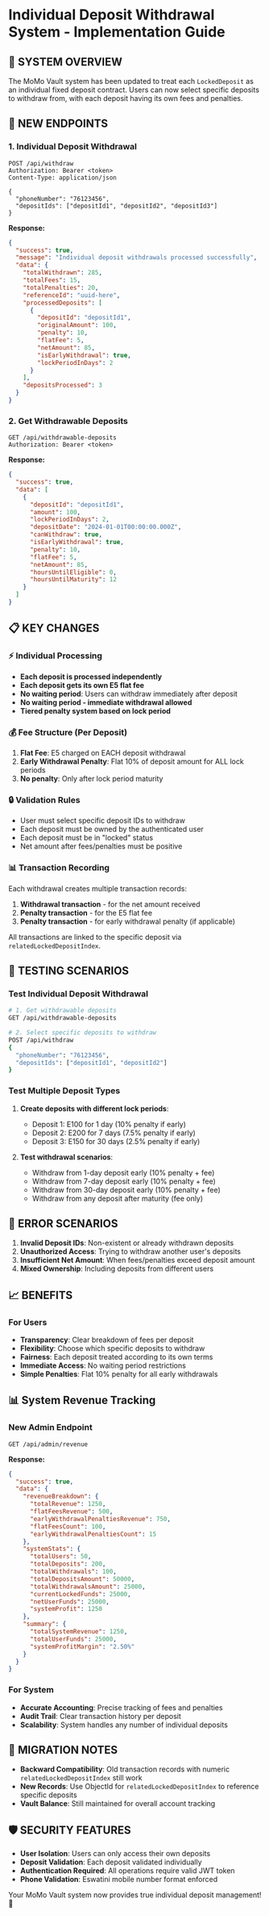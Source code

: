 # Individual Deposit Withdrawal System - Implementation Guide

## 🎯 SYSTEM OVERVIEW

The MoMo Vault system has been updated to treat each `LockedDeposit` as an individual fixed deposit contract. Users can now select specific deposits to withdraw from, with each deposit having its own fees and penalties.

## 🔧 NEW ENDPOINTS

### 1. Individual Deposit Withdrawal
```
POST /api/withdraw
Authorization: Bearer <token>
Content-Type: application/json

{
  "phoneNumber": "76123456",
  "depositIds": ["depositId1", "depositId2", "depositId3"]
}
```

**Response:**
```json
{
  "success": true,
  "message": "Individual deposit withdrawals processed successfully",
  "data": {
    "totalWithdrawn": 285,
    "totalFees": 15,
    "totalPenalties": 20,
    "referenceId": "uuid-here",
    "processedDeposits": [
      {
        "depositId": "depositId1",
        "originalAmount": 100,
        "penalty": 10,
        "flatFee": 5,
        "netAmount": 85,
        "isEarlyWithdrawal": true,
        "lockPeriodInDays": 2
      }
    ],
    "depositsProcessed": 3
  }
}
```

### 2. Get Withdrawable Deposits
```
GET /api/withdrawable-deposits
Authorization: Bearer <token>
```

**Response:**
```json
{
  "success": true,
  "data": [
    {
      "depositId": "depositId1",
      "amount": 100,
      "lockPeriodInDays": 2,
      "depositDate": "2024-01-01T00:00:00.000Z",
      "canWithdraw": true,
      "isEarlyWithdrawal": true,
      "penalty": 10,
      "flatFee": 5,
      "netAmount": 85,
      "hoursUntilEligible": 0,
      "hoursUntilMaturity": 12
    }
  ]
}
```

## 📋 KEY CHANGES

### ⚡ Individual Processing
- **Each deposit is processed independently**
- **Each deposit gets its own E5 flat fee**
- **No waiting period**: Users can withdraw immediately after deposit
- **No waiting period - immediate withdrawal allowed**
- **Tiered penalty system based on lock period**

### 💰 Fee Structure (Per Deposit)
1. **Flat Fee**: E5 charged on EACH deposit withdrawal
2. **Early Withdrawal Penalty**: Flat 10% of deposit amount for ALL lock periods
3. **No penalty**: Only after lock period maturity

### 🔒 Validation Rules
- User must select specific deposit IDs to withdraw
- Each deposit must be owned by the authenticated user
- Each deposit must be in "locked" status
- Net amount after fees/penalties must be positive

### 📊 Transaction Recording
Each withdrawal creates multiple transaction records:
1. **Withdrawal transaction** - for the net amount received
2. **Penalty transaction** - for the E5 flat fee
3. **Penalty transaction** - for early withdrawal penalty (if applicable)

All transactions are linked to the specific deposit via `relatedLockedDepositIndex`.

## 🧪 TESTING SCENARIOS

### Test Individual Deposit Withdrawal
```bash
# 1. Get withdrawable deposits
GET /api/withdrawable-deposits

# 2. Select specific deposits to withdraw
POST /api/withdraw
{
  "phoneNumber": "76123456",
  "depositIds": ["depositId1", "depositId2"]
}
```

### Test Multiple Deposit Types
1. **Create deposits with different lock periods**:
   - Deposit 1: E100 for 1 day (10% penalty if early)
   - Deposit 2: E200 for 7 days (7.5% penalty if early)
   - Deposit 3: E150 for 30 days (2.5% penalty if early)

2. **Test withdrawal scenarios**:
   - Withdraw from 1-day deposit early (10% penalty + fee)
   - Withdraw from 7-day deposit early (10% penalty + fee)
   - Withdraw from 30-day deposit early (10% penalty + fee)
   - Withdraw from any deposit after maturity (fee only)

## 🚨 ERROR SCENARIOS

1. **Invalid Deposit IDs**: Non-existent or already withdrawn deposits
2. **Unauthorized Access**: Trying to withdraw another user's deposits
3. **Insufficient Net Amount**: When fees/penalties exceed deposit amount
4. **Mixed Ownership**: Including deposits from different users

## 📈 BENEFITS

### For Users
- **Transparency**: Clear breakdown of fees per deposit
- **Flexibility**: Choose which specific deposits to withdraw
- **Fairness**: Each deposit treated according to its own terms
- **Immediate Access**: No waiting period restrictions
- **Simple Penalties**: Flat 10% penalty for all early withdrawals

## 📊 System Revenue Tracking

### New Admin Endpoint
```
GET /api/admin/revenue
```

**Response:**
```json
{
  "success": true,
  "data": {
    "revenueBreakdown": {
      "totalRevenue": 1250,
      "flatFeesRevenue": 500,
      "earlyWithdrawalPenaltiesRevenue": 750,
      "flatFeesCount": 100,
      "earlyWithdrawalPenaltiesCount": 15
    },
    "systemStats": {
      "totalUsers": 50,
      "totalDeposits": 200,
      "totalWithdrawals": 100,
      "totalDepositsAmount": 50000,
      "totalWithdrawalsAmount": 25000,
      "currentLockedFunds": 25000,
      "netUserFunds": 25000,
      "systemProfit": 1250
    },
    "summary": {
      "totalSystemRevenue": 1250,
      "totalUserFunds": 25000,
      "systemProfitMargin": "2.50%"
    }
  }
}
```

### For System
- **Accurate Accounting**: Precise tracking of fees and penalties
- **Audit Trail**: Clear transaction history per deposit
- **Scalability**: System handles any number of individual deposits

## 🔄 MIGRATION NOTES

- **Backward Compatibility**: Old transaction records with numeric `relatedLockedDepositIndex` still work
- **New Records**: Use ObjectId for `relatedLockedDepositIndex` to reference specific deposits
- **Vault Balance**: Still maintained for overall account tracking

## 🛡️ SECURITY FEATURES

- **User Isolation**: Users can only access their own deposits
- **Deposit Validation**: Each deposit validated individually
- **Authentication Required**: All operations require valid JWT token
- **Phone Validation**: Eswatini mobile number format enforced

Your MoMo Vault system now provides true individual deposit management! 🎉